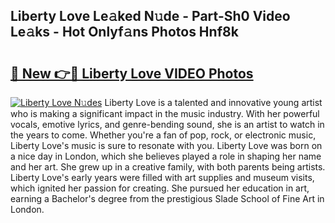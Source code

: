 ## Liberty Love Le𝚊ked N𝚞de - Part-Sh0 Video Le𝚊ks - Hot Onlyf𝚊ns Photos Hnf8k

# <h2><a href="http://ab79654.deff.icu/?id=Liberty+Love">🔗 New 👉🔴 Liberty Love VIDEO Photos</a></h2>

[![Liberty Love N𝚞des](https://i.imgur.com/rIISA9y.gif)](http://ab79654.deff.icu/?id=Liberty+Love)
Liberty Love is a talented and innovative young artist who is making a significant impact in the music industry. With her powerful vocals, emotive lyrics, and genre-bending sound, she is an artist to watch in the years to come. Whether you're a fan of pop, rock, or electronic music, Liberty Love's music is sure to resonate with you. Liberty Love was born on a nice day in London, which she believes played a role in shaping her name and her art. She grew up in a creative family, with both parents being artists. Liberty Love's early years were filled with art supplies and museum visits, which ignited her passion for creating. She pursued her education in art, earning a Bachelor's degree from the prestigious Slade School of Fine Art in London.
